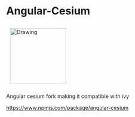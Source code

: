 # Angular-Cesium
<img src="https://preview.ibb.co/cpDuwF/angular_cesium.png" width=150 alt="Drawing" style="margin:10"/>

Angular cesium fork making it compatible with ivy

https://www.npmjs.com/package/angular-cesium
